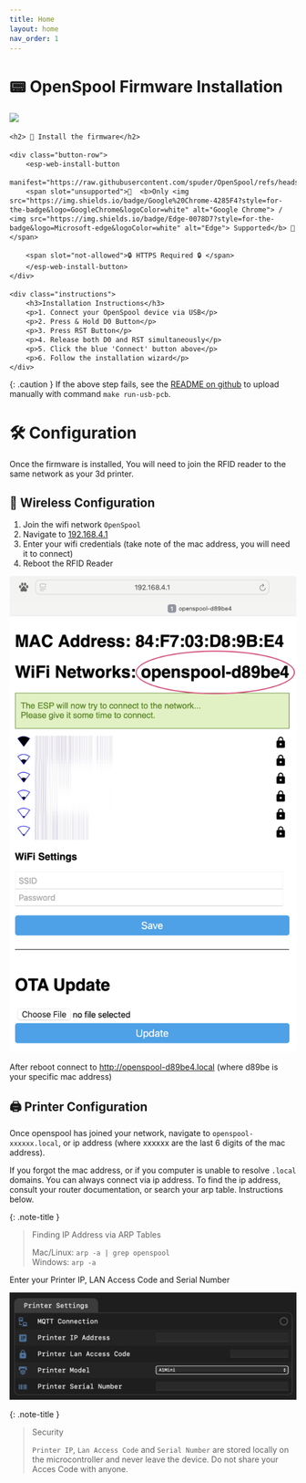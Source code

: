 ```yaml
---
title: Home
layout: home
nav_order: 1
---
```


# 📟 OpenSpool Firmware Installation

![](https://img.shields.io/badge/openspool-1.4.2-magenta)

<div class="install-container">
    <script type="module" src="https://unpkg.com/esp-web-tools@8.0.6/dist/web/install-button.js"></script>

    <h2> 🔩 Install the firmware</h2>
    
    <div class="button-row">
        <esp-web-install-button 
            manifest="https://raw.githubusercontent.com/spuder/OpenSpool/refs/heads/main/artifacts/manifest.json">
        <span slot="unsupported">🛑  <b>Only <img src="https://img.shields.io/badge/Google%20Chrome-4285F4?style=for-the-badge&logo=GoogleChrome&logoColor=white" alt="Google Chrome"> / <img src="https://img.shields.io/badge/Edge-0078D7?style=for-the-badge&logo=Microsoft-edge&logoColor=white" alt="Edge"> Supported</b> 🛑</span>

        <span slot="not-allowed">🔒 HTTPS Required 🔒 </span>
        </esp-web-install-button>
    </div>

    <div class="instructions">
        <h3>Installation Instructions</h3>
        <p>1. Connect your OpenSpool device via USB</p>
        <p>2. Press & Hold D0 Button</p>
        <p>3. Press RST Button</p>
        <p>4. Release both D0 and RST simultaneously</p>
        <p>5. Click the blue 'Connect' button above</p>
        <p>6. Follow the installation wizard</p>
    </div>
</div>

{: .caution }
If the above step fails, see the [README on github](https://github.com/spuder/OpenSpool) to upload manually with command `make run-usb-pcb`. 

# 🛠️ Configuration

Once the firmware is installed, You will need to join the RFID reader to the same network as your 3d printer. 


## 🛜 Wireless Configuration

1. Join the wifi network `OpenSpool`
2. Navigate to [192.168.4.1](http://192.168.4.1)
3. Enter your wifi credentials (take note of the mac address, you will need it to connect)
4. Reboot the RFID Reader

![](./images/wifi1.png)

After reboot connect to http://openspool-d89be4.local (where d89be is your specific mac address)


## 🖨️ Printer Configuration

Once openspool has joined your network, navigate to `openspool-xxxxxx.local`, or ip address (where xxxxxx are the last 6 digits of the mac address).

If you forgot the mac address, or if you computer is unable to resolve `.local` domains. You can always connect via ip address. To find the ip address, consult your router documentation, or search your arp table. Instructions below. 

{: .note-title } 
> Finding IP Address via ARP Tables
>
> Mac/Linux:  `arp -a | grep openspool`  
> Windows: `arp -a` 


Enter your Printer IP, LAN Access Code and Serial Number

![](./images/printersettings.png)

{: .note-title }
> Security
>
> `Printer IP`, `Lan Access Code` and `Serial Number` are stored locally on the microcontroller and never leave the device. Do not share your Acces Code with anyone. 

